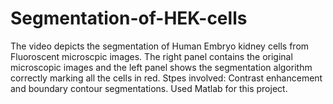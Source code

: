 # Segmentation-of-HEK-cells
The video depicts the segmentation of Human Embryo kidney cells from Fluoroscent microscpic images. The right panel contains the original microscopic images and the left panel shows the segmentation algorithm correctly marking all the cells in red. Stpes involved: Contrast enhancement and boundary contour segmentations. Used Matlab for this project. 
